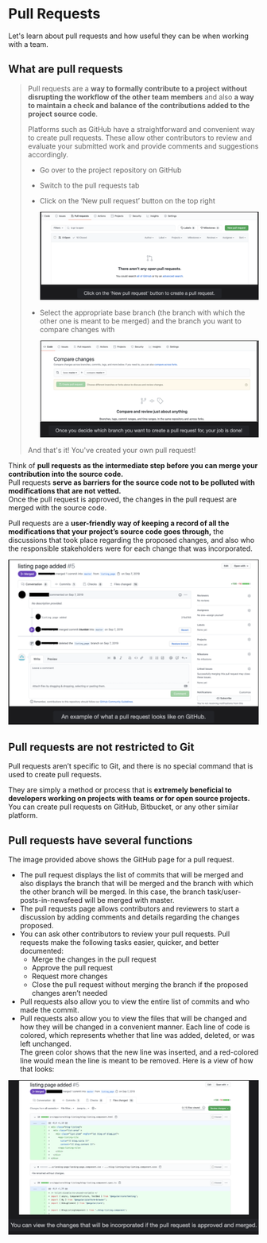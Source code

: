 # Pull Requests

Let's learn about pull requests and how useful they can be when working with a team.

## What are pull requests

> Pull requests are a **way to formally contribute to a project without disrupting the workflow of the other team members** and also **a way to maintain a check and balance of the contributions added to the project source code**.
>
> Platforms such as GitHub have a straightforward and convenient way to create pull requests. These allow other contributors to review and evaluate your submitted work and provide comments and suggestions accordingly.
>
> - Go over to the project repository on GitHub
> - Switch to the pull requests tab
> - Click on the ‘New pull request’ button on the top right
>
>   ![click on the "new pull request" button to create a pull request](./images/8-1-click-on-new-pull-request-button-to-create-a-pull-request.png)
>
> - Select the appropriate base branch (the branch with which the other one is meant to be merged) and the branch you want to compare changes with
>
>   ![which branch you want to create a pull request for, you job is done!](./images/8-2-which-branch-you-want-to-create-a-pull-request-for.png)
>
> And that's it! You've created your own pull request!

Think of **pull requests as the intermediate step before you can merge your contribution into the source code.**  
 Pull requests **serve as barriers for the source code not to be polluted with modifications that are not vetted.**  
 Once the pull request is approved, the changes in the pull request are merged with the source code.

Pull requests are a **user-friendly way of keeping a record of all the modifications that your project’s source code goes through,** the discussions that took place regarding the proposed changes, and also who the responsible stakeholders were for each change that was incorporated.

![an example of what a pull request looks like on GitHub](./images/8-3-an-example-of-what-a-pull-request-looks-like-on-github.png)

## Pull requests are not restricted to Git

Pull requests aren’t specific to Git, and there is no special command that is used to create pull requests.

They are simply a method or process that is **extremely beneficial to developers working on projects with teams or for open source projects.**  
 You can create pull requests on GitHub, Bitbucket, or any other similar platform.

## Pull requests have several functions

The image provided above shows the GitHub page for a pull request.

- The pull request displays the list of commits that will be merged and also displays the branch that will be merged and the branch with which the other branch will be merged. In this case, the branch task/user-posts-in-newsfeed will be merged with master.
- The pull requests page allows contributors and reviewers to start a discussion by adding comments and details regarding the changes proposed.
- You can ask other contributors to review your pull requests. Pull requests make the following tasks easier, quicker, and better documented:
  - Merge the changes in the pull request
  - Approve the pull request
  - Request more changes
  - Close the pull request without merging the branch if the proposed changes aren’t needed
- Pull requests also allow you to view the entire list of commits and who made the commit.
- Pull requests also allow you to view the files that will be changed and how they will be changed in a convenient manner. Each line of code is colored, which represents whether that line was added, deleted, or was left unchanged.  
   The green color shows that the new line was inserted, and a red-colored line would mean the line is meant to be removed. Here is a view of how that looks:

![you can view the changes that will be incorporated if the pull request is approved and merged](./images/8-4-you-can-view-the-changes-that-will-be-incorporated-if-the-pull-request-is-approved-and-merged.png)
